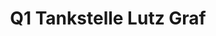 ---
title: "Q1 Tankstelle Lutz Graf"
url: /grossbreitenbach/q1-tankstelle-lutz-graf/
shop: Kiosk
---